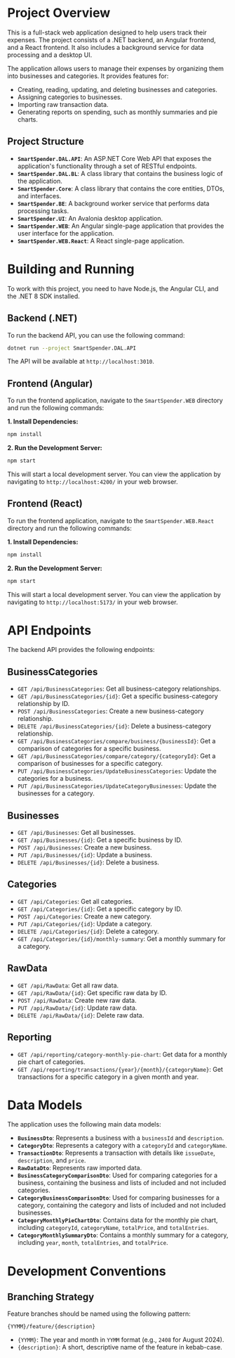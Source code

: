 # Project Overview

This is a full-stack web application designed to help users track their expenses. The project consists of a .NET backend, an Angular frontend, and a React frontend. It also includes a background service for data processing and a desktop UI.

The application allows users to manage their expenses by organizing them into businesses and categories. It provides features for:
- Creating, reading, updating, and deleting businesses and categories.
- Assigning categories to businesses.
- Importing raw transaction data.
- Generating reports on spending, such as monthly summaries and pie charts.

## Project Structure

- **`SmartSpender.DAL.API`**: An ASP.NET Core Web API that exposes the application's functionality through a set of RESTful endpoints.
- **`SmartSpender.DAL.BL`**: A class library that contains the business logic of the application.
- **`SmartSpender.Core`**: A class library that contains the core entities, DTOs, and interfaces.
- **`SmartSpender.BE`**: A background worker service that performs data processing tasks.
- **`SmartSpender.UI`**: An Avalonia desktop application.
- **`SmartSpender.WEB`**: An Angular single-page application that provides the user interface for the application.
- **`SmartSpender.WEB.React`**: A React single-page application.

# Building and Running

To work with this project, you need to have Node.js, the Angular CLI, and the .NET 8 SDK installed.

## Backend (.NET)

To run the backend API, you can use the following command:

```bash
dotnet run --project SmartSpender.DAL.API
```

The API will be available at `http://localhost:3010`.

## Frontend (Angular)

To run the frontend application, navigate to the `SmartSpender.WEB` directory and run the following commands:

**1. Install Dependencies:**

```bash
npm install
```

**2. Run the Development Server:**

```bash
npm start
```

This will start a local development server. You can view the application by navigating to `http://localhost:4200/` in your web browser.

## Frontend (React)

To run the frontend application, navigate to the `SmartSpender.WEB.React` directory and run the following commands:

**1. Install Dependencies:**

```bash
npm install
```

**2. Run the Development Server:**

```bash
npm start
```

This will start a local development server. You can view the application by navigating to `http://localhost:5173/` in your web browser.


# API Endpoints

The backend API provides the following endpoints:

## BusinessCategories

- `GET /api/BusinessCategories`: Get all business-category relationships.
- `GET /api/BusinessCategories/{id}`: Get a specific business-category relationship by ID.
- `POST /api/BusinessCategories`: Create a new business-category relationship.
- `DELETE /api/BusinessCategories/{id}`: Delete a business-category relationship.
- `GET /api/BusinessCategories/compare/business/{businessId}`: Get a comparison of categories for a specific business.
- `GET /api/BusinessCategories/compare/category/{categoryId}`: Get a comparison of businesses for a specific category.
- `PUT /api/BusinessCategories/UpdateBusinessCategories`: Update the categories for a business.
- `PUT /api/BusinessCategories/UpdateCategoryBusinesses`: Update the businesses for a category.

## Businesses

- `GET /api/Businesses`: Get all businesses.
- `GET /api/Businesses/{id}`: Get a specific business by ID.
- `POST /api/Businesses`: Create a new business.
- `PUT /api/Businesses/{id}`: Update a business.
- `DELETE /api/Businesses/{id}`: Delete a business.

## Categories

- `GET /api/Categories`: Get all categories.
- `GET /api/Categories/{id}`: Get a specific category by ID.
- `POST /api/Categories`: Create a new category.
- `PUT /api/Categories/{id}`: Update a category.
- `DELETE /api/Categories/{id}`: Delete a category.
- `GET /api/Categories/{id}/monthly-summary`: Get a monthly summary for a category.

## RawData

- `GET /api/RawData`: Get all raw data.
- `GET /api/RawData/{id}`: Get specific raw data by ID.
- `POST /api/RawData`: Create new raw data.
- `PUT /api/RawData/{id}`: Update raw data.
- `DELETE /api/RawData/{id}`: Delete raw data.

## Reporting

- `GET /api/reporting/category-monthly-pie-chart`: Get data for a monthly pie chart of categories.
- `GET /api/reporting/transactions/{year}/{month}/{categoryName}`: Get transactions for a specific category in a given month and year.

# Data Models

The application uses the following main data models:

- **`BusinessDto`**: Represents a business with a `businessId` and `description`.
- **`CategoryDto`**: Represents a category with a `categoryId` and `categoryName`.
- **`TransactionDto`**: Represents a transaction with details like `issueDate`, `description`, and `price`.
- **`RawDataDto`**: Represents raw imported data.
- **`BusinessCategoryComparisonDto`**: Used for comparing categories for a business, containing the business and lists of included and not included categories.
- **`CategoryBusinessComparisonDto`**: Used for comparing businesses for a category, containing the category and lists of included and not included businesses.
- **`CategoryMonthlyPieChartDto`**: Contains data for the monthly pie chart, including `categoryId`, `categoryName`, `totalPrice`, and `totalEntries`.
- **`CategoryMonthlySummaryDto`**: Contains a monthly summary for a category, including `year`, `month`, `totalEntries`, and `totalPrice`.

# Development Conventions

## Branching Strategy

Feature branches should be named using the following pattern:

`{YYMM}/feature/{description}`

- `{YYMM}`: The year and month in `YYMM` format (e.g., `2408` for August 2024).
- `{description}`: A short, descriptive name of the feature in kebab-case.
